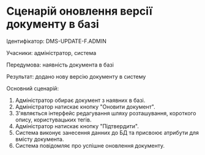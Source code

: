 # Сценарій оновлення версії документу в базі

Ідентифікатор: DMS-UPDATE-F.ADMIN

Учасники: aдміністратор, система

Передумова: наявність документа в базі

Результат: додано нову версію документу в систему

Основний сценарій:
   1. Адміністратор обирає документ з наявних в базі.
   2. Адміністратор натискає кнопку "Оновити документ".
   2. З'являється інтерфейс редагування шляху розташування, короткого опису, користувацьких тегів.
   3. Адміністратор натискає кнопку "Підтвердити".
   4. Система виконує занесення данних до БД та присвоює атрибути для вмісту документа.
   5. Система повідомляє про успішне оновлення документу. 

